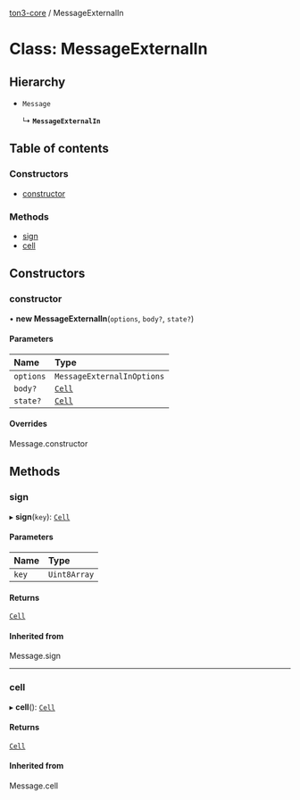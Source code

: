 [ton3-core](../README.md) / MessageExternalIn

# Class: MessageExternalIn

## Hierarchy

- `Message`

  ↳ **`MessageExternalIn`**

## Table of contents

### Constructors

- [constructor](MessageExternalIn.md#constructor)

### Methods

- [sign](MessageExternalIn.md#sign)
- [cell](MessageExternalIn.md#cell)

## Constructors

### constructor

• **new MessageExternalIn**(`options`, `body?`, `state?`)

#### Parameters

| Name | Type |
| :------ | :------ |
| `options` | `MessageExternalInOptions` |
| `body?` | [`Cell`](Cell.md) |
| `state?` | [`Cell`](Cell.md) |

#### Overrides

Message.constructor

## Methods

### sign

▸ **sign**(`key`): [`Cell`](Cell.md)

#### Parameters

| Name | Type |
| :------ | :------ |
| `key` | `Uint8Array` |

#### Returns

[`Cell`](Cell.md)

#### Inherited from

Message.sign

___

### cell

▸ **cell**(): [`Cell`](Cell.md)

#### Returns

[`Cell`](Cell.md)

#### Inherited from

Message.cell
